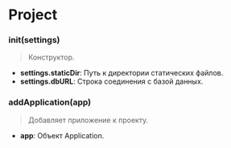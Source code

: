 # Project

### init(settings)
> Конструктор.

* **settings.staticDir**: Путь к директории статических файлов.
* **settings.dbURL**: Строка соединения с базой данных.

### addApplication(app)
> Добавляет приложение к проекту.

* **app**: Объект Application.